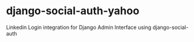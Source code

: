 django-social-auth-yahoo
========================

Linkedin Login integration for Django Admin Interface using django-social-auth  